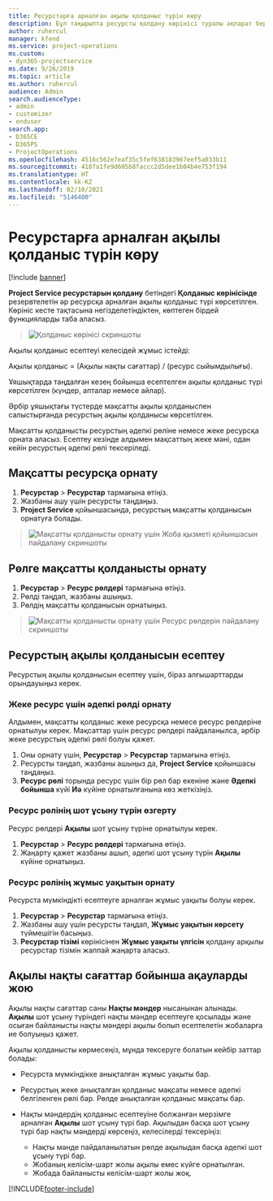 ```yaml
---
title: Ресурстарға арналған ақылы қолданыс түрін көру
description: Бұл тақырыпта ресурсты қолдану көрінісі туралы ақпарат беріледі.
author: ruhercul
manager: kfend
ms.service: project-operations
ms.custom:
- dyn365-projectservice
ms.date: 9/26/2019
ms.topic: article
ms.author: ruhercul
audience: Admin
search.audienceType:
- admin
- customizer
- enduser
search.app:
- D365CE
- D365PS
- ProjectOperations
ms.openlocfilehash: 4516c562e7eaf35c5fef638183967eef5a033b11
ms.sourcegitcommit: 418fa1fe9d605b8faccc2d5dee1b04b4e753f194
ms.translationtype: HT
ms.contentlocale: kk-KZ
ms.lasthandoff: 02/10/2021
ms.locfileid: "5146400"
---
```

# <a name="view-chargeable-utilization-for-resources"></a>Ресурстарға арналған ақылы қолданыс түрін көру

[!include [banner](../includes/psa-now-project-operations.md)]
 
**Project Service ресурстарын қолдану** бетіндегі **Қолданыс көрінісінде** резервтелетін әр ресурсқа арналған ақылы қолданыс түрі көрсетілген. Көрініс кесте тақтасына негізделетіндіктен, көптеген бірдей функцияларды таба аласыз.

> ![Қолданыс көрінісі скриншоты](media/FAQ-utilization-1.png)
 

Ақылы қолданыс есептеуі келесідей жұмыс істейді:

   Ақылы қолданыс = (Ақылы нақты сағаттар) / (ресурс сыйымдылығы).

Ұяшықтарда таңдалған кезең бойынша есептелген ақылы қолданыс түрі көрсетілген (күндер, апталар немесе айлар).

Әрбір ұяшықтағы түстерде мақсатты ақылы қолданыспен салыстырғанда ресурстың ақылы қолданысы көрсетілген. 

Мақсатты қолданысты ресурстың әдепкі рөліне немесе жеке ресурсқа орната аласыз. Есептеу кезінде алдымен мақсаттың жеке мәні, одан кейін ресурстың әдепкі рөлі тексеріледі.

## <a name="set-target-on-a-resource"></a>Мақсатты ресурсқа орнату

1. **Ресурстар** \> **Ресурстар** тармағына өтіңіз. 
2. Жазбаны ашу үшін ресурсты таңдаңыз. 
3. **Project Service** қойыншасында, ресурстың мақсатты қолданысын орнатуға болады.

> ![Мақсатты қолданысты орнату үшін Жоба қызметі қойыншасын пайдалану скриншоты](media/FAQ-utilization-2.png)
 
## <a name="set-target-utilization-on-a-role"></a>Рөлге мақсатты қолданысты орнату

1. **Ресурстар** \> **Ресурс рөлдері** тармағына өтіңіз. 
2. Рөлді таңдап, жазбаны ашыңыз. 
3. Рөлдің мақсатты қолданысын орнатыңыз.

> ![Мақсатты қолданысты орнату үшін Ресурс рөлдерін пайдалану скриншоты](media/FAQ-utilization-3.png)
 
## <a name="calculate-chargeable-utilization-for-a-resource"></a>Ресурстың ақылы қолданысын есептеу

Ресурстың ақылы қолданысын есептеу үшін, біраз алғышарттарды орындауыңыз керек. 

### <a name="set-default-role-for-individual-resource"></a>Жеке ресурс үшін әдепкі рөлді орнату

Алдымен, мақсатты қолданыс жеке ресурсқа немесе ресурс рөлдеріне орнатылуы керек. Мақсаттар үшін ресурс рөлдері пайдаланылса, әрбір жеке ресурстың әдепкі рөлі болуы қажет. 

1. Оны орнату үшін, **Ресурстар** \> **Ресурстар** тармағына өтіңіз. 
2. Ресурсты таңдап, жазбаны ашыңыз да, **Project Service** қойыншасы таңдаңыз. 
3. **Ресурс рөлі** торында ресурс үшін бір рөл бар екеніне және **Әдепкі бойынша** күйі **Иә** күйіне орнатылғанына көз жеткізіңіз.
 
### <a name="change-billing-type-for-resource-role"></a>Ресурс рөлінің шот ұсыну түрін өзгерту

Ресурс рөлдері **Ақылы** шот ұсыну түріне орнатылуы керек. 

1. **Ресурстар** \> **Ресурс рөлдері** тармағына өтіңіз. 
2. Жаңарту қажет жазбаны ашып, әдепкі шот ұсыну түрін **Ақылы** күйіне орнатыңыз.

### <a name="set-working-hours-for-resource-role"></a>Ресурс рөлінің жұмыс уақытын орнату
 
Ресурста мүмкіндікті есептеуге арналған жұмыс уақыты болуы керек. 

1. **Ресурстар** \> **Ресурстар** тармағына өтіңіз. 
2. Жазбаны ашу үшін ресурсты таңдап, **Жұмыс уақытын көрсету** түймешігін басыңыз. 
3. **Ресурстар тізімі** көрінісінен **Жұмыс уақыты үлгісін** қолдану арқылы ресурстар тізімін жаппай жаңарта аласыз.

## <a name="troubleshooting-chargeable-actual-hours"></a>Ақылы нақты сағаттар бойынша ақауларды жою

Ақылы нақты сағаттар саны **Нақты мәндер** нысанынан алынады. **Ақылы** шот ұсыну түріндегі нақты мәндер есептеуге қосылады және осыған байланысты нақты мәндері ақылы болып есептелетін жобаларға ие болуыңыз қажет.

Ақылы қолданысты көрмесеңіз, мұнда тексеруге болатын кейбір заттар болады:

- Ресурста мүмкіндікке анықталған жұмыс уақыты бар.
- Ресурстың жеке анықталған қолданыс мақсаты немесе әдепкі белгіленген рөлі бар. Рөлде анықталған қолданыс мақсаты бар.
- Нақты мәндердің қолданыс есептеуіне болжанған мерзімге арналған **Ақылы** шот ұсыну түрі бар. Ақылыдан басқа шот ұсыну түрі бар нақты мәндерді көрсеңіз, келесілерді тексеріңіз:

  - Нақты мәнде пайдаланылатын рөлде ақылыдан басқа әдепкі шот ұсыну түрі бар.
  - Жобаның келісім-шарт жолы ақылы емес күйге орнатылған.
  - Жобада байланысты келісім-шарт жолы жоқ.



[!INCLUDE[footer-include](../includes/footer-banner.md)]